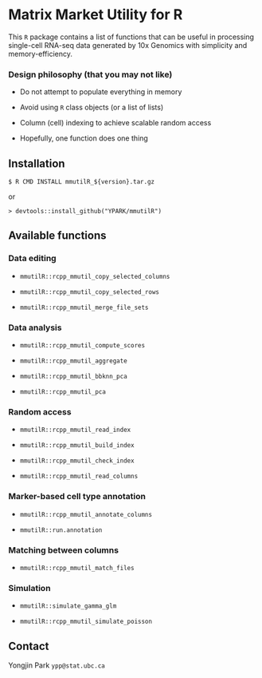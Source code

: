 # Matrix Market Utility for R

This `R` package contains a list of functions that can be useful in processing single-cell RNA-seq data generated by 10x Genomics with simplicity and memory-efficiency. 

### Design philosophy (that you may not like)

* Do not attempt to populate everything in memory

* Avoid using `R` class objects (or a list of lists)

* Column (cell) indexing to achieve scalable random access

* Hopefully, one function does one thing

## Installation

`$ R CMD INSTALL mmutilR_${version}.tar.gz`

or

`> devtools::install_github("YPARK/mmutilR")`

## Available functions

### Data editing

* `mmutilR::rcpp_mmutil_copy_selected_columns` 

* `mmutilR::rcpp_mmutil_copy_selected_rows`

* `mmutilR::rcpp_mmutil_merge_file_sets`

### Data analysis

* `mmutilR::rcpp_mmutil_compute_scores`

* `mmutilR::rcpp_mmutil_aggregate`

* `mmutilR::rcpp_mmutil_bbknn_pca`

* `mmutilR::rcpp_mmutil_pca`

### Random access

* `mmutilR::rcpp_mmutil_read_index`

* `mmutilR::rcpp_mmutil_build_index`

* `mmutilR::rcpp_mmutil_check_index`

* `mmutilR::rcpp_mmutil_read_columns`

### Marker-based cell type annotation

* `mmutilR::rcpp_mmutil_annotate_columns`

* `mmutilR::run.annotation`

### Matching between columns

* `mmutilR::rcpp_mmutil_match_files`

### Simulation

* `mmutilR::simulate_gamma_glm`

* `mmutilR::rcpp_mmutil_simulate_poisson`

## Contact

Yongjin Park `ypp@stat.ubc.ca`
